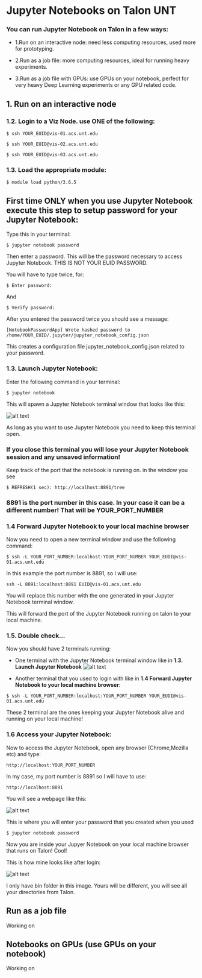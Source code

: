 # Jupyter Notebooks on Talon UNT

### You can run Jupyter Notebook on Talon in a few ways:

* 1.Run on an interactive node: need less computing resources, used more for prototyping.

* 2.Run as a job file: more computing resources, ideal for running heavy experiments.

* 3.Run as a job file with GPUs: use GPUs on your notebook, perfect for very heavy Deep Learning experiments or any GPU related code.




## 1. Run on an interactive node


### 1.2. Login to a Viz Node. use ONE of the following:

```
$ ssh YOUR_EUID@vis-01.acs.unt.edu
```

```
$ ssh YOUR_EUID@vis-02.acs.unt.edu
```

```
$ ssh YOUR_EUID@vis-03.acs.unt.edu
```

### 1.3. Load the appropriate module:

  ```
  $ module load python/3.6.5
  ```

## First time ONLY when you use Jupyter Notebook execute this step to setup password for your Jupyter Notebook:

  Type this in your terminal:

  ```
  $ jupyter notebook password
  ```

  Then enter a password. This will be the password necessary to access
  Jupyter Notebook. THIS IS NOT YOUR EUID PASSWORD.

  You will have to type twice, for:

  ```
  $ Enter password:
  ```
  And

  ```
  $ Verify password:
  ```

  After you entered the password twice you should see a message:

  ```
  [NotebookPasswordApp] Wrote hashed password to /home/YOUR_EUID/.jupyter/jupyter_notebook_config.json
  ```

  This creates a configuration file jupyter_notebook_config.json related
  to your password.


### 1.3. Launch Jupyter Notebook:

  Enter the following command in your terminal:

  ```
  $ jupyter notebook
  ```

  This will spawn a Jupyter Notebook terminal window that looks like
  this:

  ![alt text](https://raw.githubusercontent.com/gmihaila/unt_hpc/master/misc/screenshoot_jupyter.png)

  As long as you want to use Jupyter Notebook you need to keep this terminal open.

  ### If you close this terminal you will lose your Jupyter Notebook session and any unsaved information!

  Keep track of the port that the notebook is running on. in the window you see



  ```
  $ REFRESH(1 sec): http://localhost:8891/tree
  ```

### 8891 is the port number in this case. In your case it can be a different number! That will be YOUR_PORT_NUMBER



  ### 1.4 Forward Jupyter Notebook to your local machine browser

  Now you need to open a new terminal window and use the following command:

  ```
  $ ssh -L YOUR_PORT_NUMBER:localhost:YOUR_PORT_NUMBER YOUR_EUDI@vis-01.acs.unt.edu
  ```

  In this example the port number is 8891, so I will use:

  ```
  ssh -L 8891:localhost:8891 EUID@vis-01.acs.unt.edu
  ```

  You will replace this number with the one generated in your Jupyter Notebook terminal window.

  This will forward the port of the Jupyter Notebook running on talon to your local machine.


### 1.5. Double check...

  Now you should have 2 terminals running:

  * One terminal with the Jupyter Notebook terminal window like in **1.3. Launch Jupyter Notebook**
    ![alt text](https://raw.githubusercontent.com/gmihaila/unt_hpc/master/misc/screenshoot_jupyter.png)

  * Another terminal that you used to login with like in **1.4 Forward Jupyter Notebook to your local machine browser**:

  ```
  $ ssh -L YOUR_PORT_NUMBER:localhost:YOUR_PORT_NUMBER YOUR_EUDI@vis-01.acs.unt.edu
  ```

  These 2 terminal are the ones keeping your Jupyter Notebook alive and running on your local machine!


### 1.6 Access your Jupyter Notebook:

   Now to access the Jupyter Notebook, open any browser (Chrome,Mozilla etc) and type:



   ```
   http://localhost:YOUR_PORT_NUMBER
   ```

   In my case, my port number is 8891 so I will have to use:

   ```
   http://localhost:8891
   ```
   You will see a webpage like this:

   ![alt text](https://raw.githubusercontent.com/gmihaila/unt_hpc/master/misc/screenshot_loginwindow_jupyter.png)

   This is where you will enter your password that you created when you used

   ```
   $ jupyter notebook password
   ```

   Now you are inside your Jupyer Notebook on your local machine browser that runs on Talon! Cool!

   This is how mine looks like after login:

   ![alt text](https://raw.githubusercontent.com/gmihaila/unt_hpc/master/misc/screenshot_logged_jupyter.png)

   I only have bin folder in this image. Yours will be different, you will see all your directories from Talon.



## Run as a job file 

  Working on


## Notebooks on GPUs (use GPUs on your notebook)
      
  Working on

